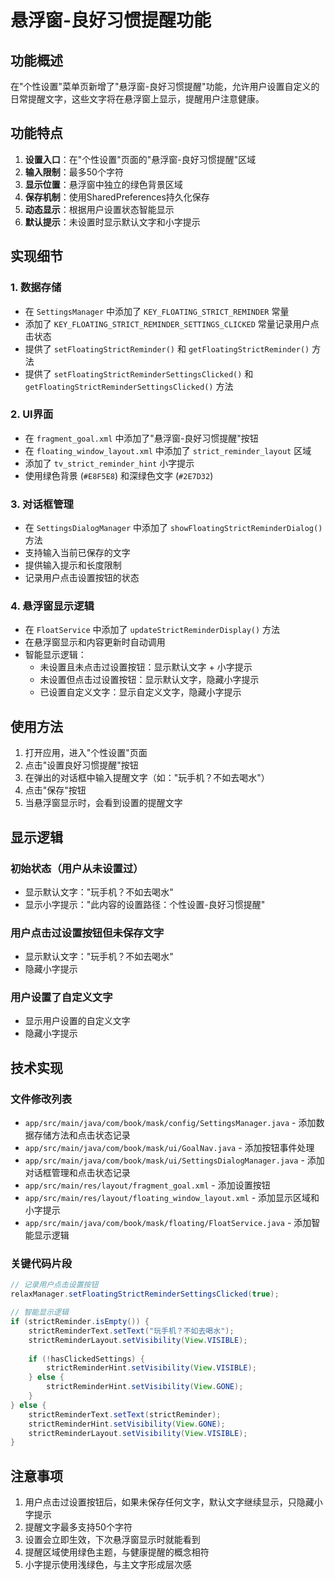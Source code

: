 # 悬浮窗-良好习惯提醒功能

## 功能概述

在"个性设置"菜单页新增了"悬浮窗-良好习惯提醒"功能，允许用户设置自定义的日常提醒文字，这些文字将在悬浮窗上显示，提醒用户注意健康。

## 功能特点

1. **设置入口**：在"个性设置"页面的"悬浮窗-良好习惯提醒"区域
2. **输入限制**：最多50个字符
3. **显示位置**：悬浮窗中独立的绿色背景区域
4. **保存机制**：使用SharedPreferences持久化保存
5. **动态显示**：根据用户设置状态智能显示
6. **默认提示**：未设置时显示默认文字和小字提示

## 实现细节

### 1. 数据存储
- 在 `SettingsManager` 中添加了 `KEY_FLOATING_STRICT_REMINDER` 常量
- 添加了 `KEY_FLOATING_STRICT_REMINDER_SETTINGS_CLICKED` 常量记录用户点击状态
- 提供了 `setFloatingStrictReminder()` 和 `getFloatingStrictReminder()` 方法
- 提供了 `setFloatingStrictReminderSettingsClicked()` 和 `getFloatingStrictReminderSettingsClicked()` 方法

### 2. UI界面
- 在 `fragment_goal.xml` 中添加了"悬浮窗-良好习惯提醒"按钮
- 在 `floating_window_layout.xml` 中添加了 `strict_reminder_layout` 区域
- 添加了 `tv_strict_reminder_hint` 小字提示
- 使用绿色背景 (`#E8F5E8`) 和深绿色文字 (`#2E7D32`)

### 3. 对话框管理
- 在 `SettingsDialogManager` 中添加了 `showFloatingStrictReminderDialog()` 方法
- 支持输入当前已保存的文字
- 提供输入提示和长度限制
- 记录用户点击设置按钮的状态

### 4. 悬浮窗显示逻辑
- 在 `FloatService` 中添加了 `updateStrictReminderDisplay()` 方法
- 在悬浮窗显示和内容更新时自动调用
- 智能显示逻辑：
  - 未设置且未点击过设置按钮：显示默认文字 + 小字提示
  - 未设置但点击过设置按钮：显示默认文字，隐藏小字提示
  - 已设置自定义文字：显示自定义文字，隐藏小字提示

## 使用方法

1. 打开应用，进入"个性设置"页面
2. 点击"设置良好习惯提醒"按钮
3. 在弹出的对话框中输入提醒文字（如："玩手机？不如去喝水"）
4. 点击"保存"按钮
5. 当悬浮窗显示时，会看到设置的提醒文字

## 显示逻辑

### 初始状态（用户从未设置过）
- 显示默认文字："玩手机？不如去喝水"
- 显示小字提示："此内容的设置路径：个性设置-良好习惯提醒"

### 用户点击过设置按钮但未保存文字
- 显示默认文字："玩手机？不如去喝水"
- 隐藏小字提示

### 用户设置了自定义文字
- 显示用户设置的自定义文字
- 隐藏小字提示

## 技术实现

### 文件修改列表
- `app/src/main/java/com/book/mask/config/SettingsManager.java` - 添加数据存储方法和点击状态记录
- `app/src/main/java/com/book/mask/ui/GoalNav.java` - 添加按钮事件处理
- `app/src/main/java/com/book/mask/ui/SettingsDialogManager.java` - 添加对话框管理和点击状态记录
- `app/src/main/res/layout/fragment_goal.xml` - 添加设置按钮
- `app/src/main/res/layout/floating_window_layout.xml` - 添加显示区域和小字提示
- `app/src/main/java/com/book/mask/floating/FloatService.java` - 添加智能显示逻辑

### 关键代码片段

```java
// 记录用户点击设置按钮
relaxManager.setFloatingStrictReminderSettingsClicked(true);

// 智能显示逻辑
if (strictReminder.isEmpty()) {
    strictReminderText.setText("玩手机？不如去喝水");
    strictReminderLayout.setVisibility(View.VISIBLE);
    
    if (!hasClickedSettings) {
        strictReminderHint.setVisibility(View.VISIBLE);
    } else {
        strictReminderHint.setVisibility(View.GONE);
    }
} else {
    strictReminderText.setText(strictReminder);
    strictReminderHint.setVisibility(View.GONE);
    strictReminderLayout.setVisibility(View.VISIBLE);
}
```

## 注意事项

1. 用户点击过设置按钮后，如果未保存任何文字，默认文字继续显示，只隐藏小字提示
2. 提醒文字最多支持50个字符
3. 设置会立即生效，下次悬浮窗显示时就能看到
4. 提醒区域使用绿色主题，与健康提醒的概念相符
5. 小字提示使用浅绿色，与主文字形成层次感 